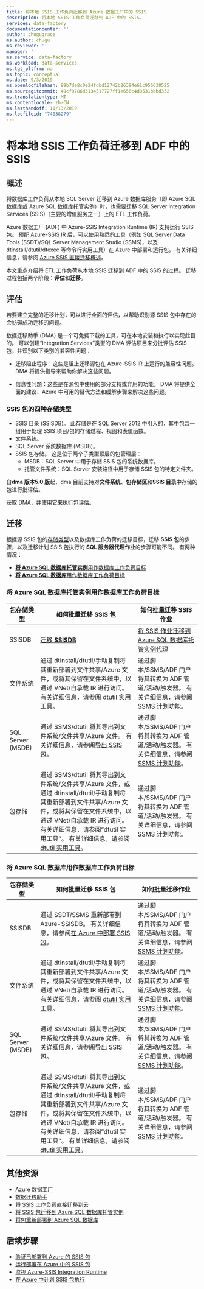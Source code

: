 ```yaml
---
title: 将本地 SSIS 工作负荷迁移到 Azure 数据工厂中的 SSIS
description: 将本地 SSIS 工作负荷迁移到 ADF 中的 SSIS。
services: data-factory
documentationcenter: ''
author: chugugrace
ms.author: chugu
ms.reviewer: ''
manager: ''
ms.service: data-factory
ms.workload: data-services
ms.tgt_pltfrm: na
ms.topic: conceptual
ms.date: 9/3/2019
ms.openlocfilehash: 99b7de8c0e24fdbd12742b26394e61c956638525
ms.sourcegitcommit: 49cf9786d3134517727ff1e656c4d8531bbbd332
ms.translationtype: MT
ms.contentlocale: zh-CN
ms.lasthandoff: 11/13/2019
ms.locfileid: "74038279"
---
```

# <a name="migrate-on-premises-ssis-workloads-to-ssis-in-adf"></a>将本地 SSIS 工作负荷迁移到 ADF 中的 SSIS

## <a name="overview"></a>概述

将数据库工作负荷从本地 SQL Server 迁移到 Azure 数据库服务（即 Azure SQL 数据库或 Azure SQL 数据库托管实例）时，也需要迁移 SQL Server Integration Services (SSIS)（主要的增值服务之一）上的 ETL 工作负荷。

Azure 数据工厂 (ADF) 中 Azure-SSIS Integration Runtime (IR) 支持运行 SSIS 包。 预配 Azure-SSIS IR 后，可以使用熟悉的工具（例如 SQL Server Data Tools (SSDT)/SQL Server Management Studio (SSMS)，以及 dtinstall/dtutil/dtexec 等命令行实用工具）在 Azure 中部署和运行包。 有关详细信息，请参阅 [Azure SSIS 直接迁移概述](https://docs.microsoft.com/sql/integration-services/lift-shift/ssis-azure-lift-shift-ssis-packages-overview)。

本文重点介绍将 ETL 工作负荷从本地 SSIS 迁移到 ADF 中的 SSIS 的过程。 迁移过程包括两个阶段：**评估**和**迁移**。

## <a name="assessment"></a>评估

若要建立完整的迁移计划，可以进行全面的评估，以帮助识别源 SSIS 包中存在的会妨碍成功迁移的问题。

数据迁移助手 (DMA) 是一个可免费下载的工具，可在本地安装和执行以实现此目的。 可以创建“Integration Services”类型的 DMA 评估项目来分批评估 SSIS 包，并识别以下类别的兼容性问题：

- 迁移阻止程序：这些是阻止迁移源包在 Azure-SSIS IR 上运行的兼容性问题。 DMA 将提供指导来帮助你解决这些问题。

- 信息性问题：这些是在源包中使用的部分支持或弃用的功能。 DMA 将提供全面的建议、Azure 中可用的替代方法和缓解步骤来解决这些问题。

### <a name="four-storage-types-for-ssis-packages"></a>SSIS 包的四种存储类型

- SSIS 目录 (SSISDB)。 此存储是在 SQL Server 2012 中引入的，其中包含一组用于处理 SSIS 项目/包的存储过程、视图和表值函数。
- 文件系统。
- SQL Server 系统数据库 (MSDB)。
- SSIS 包存储。 这是位于两个子类型顶层的包管理层：
  - MSDB：SQL Server 中用于存储 SSIS 包的系统数据库。
  - 托管文件系统：SQL Server 安装路径中用于存储 SSIS 包的特定文件夹。

自**dma 版本5.0 版**起，dma 目前支持对**文件系统**、**包存储区**和**SSIS 目录**中存储的包进行批评估。

获取 [DMA](https://docs.microsoft.com/sql/dma/dma-overview)，并[使用它来执行包评估](https://docs.microsoft.com/sql/dma/dma-assess-ssis)。

## <a name="migration"></a>迁移

根据源 SSIS 包的[存储类型](#four-storage-types-for-ssis-packages)以及数据库工作负荷的迁移目标，迁移 **SSIS 包**的步骤，以及迁移计划 SSIS 包执行的 **SQL 服务器代理作业**的步骤可能不同。 有两种情况：

- [**将 Azure SQL 数据库托管实例**用作数据库工作负荷目标](#azure-sql-database-managed-instance-as-database-workload-destination)
- [**将 Azure SQL 数据库**用作数据库工作负荷目标](#azure-sql-database-as-database-workload-destination)

### <a name="azure-sql-database-managed-instance-as-database-workload-destination"></a>将 **Azure SQL 数据库托管实例**用作数据库工作负荷目标

| **包存储类型** |如何批量迁移 SSIS 包|如何批量迁移 SSIS 作业|
|-|-|-|
|SSISDB|[迁移 **SSISDB**](scenario-ssis-migration-ssisdb-mi.md)|[将 SSIS 作业迁移到 Azure SQL 数据库托管实例代理](scenario-ssis-migration-ssisdb-mi.md#ssis-jobs-to-azure-sql-database-managed-instance-agent)|
|文件系统|通过 dtinstall/dtutil/手动复制将其重新部署到文件共享/Azure 文件，或将其保留在文件系统中，以通过 VNet/自承载 IR 进行访问。 有关详细信息，请参阅 [dtutil 实用工具](https://docs.microsoft.com/sql/integration-services/dtutil-utility)。|通过脚本/SSMS/ADF 门户将其转换为 ADF 管道/活动/触发器。 有关详细信息，请参阅 [SSMS 计划功能](https://docs.microsoft.com/sql/integration-services/lift-shift/ssis-azure-schedule-packages-ssms)。|
|SQL Server (MSDB)|通过 SSMS/dtutil 将其导出到文件系统/文件共享/Azure 文件。 有关详细信息，请参阅[导出 SSIS 包](https://docs.microsoft.com/sql/integration-services/import-and-export-packages-ssis-service)。|通过脚本/SSMS/ADF 门户将其转换为 ADF 管道/活动/触发器。 有关详细信息，请参阅 [SSMS 计划功能](https://docs.microsoft.com/sql/integration-services/lift-shift/ssis-azure-schedule-packages-ssms)。|
|包存储|通过 SSMS/dtutil 将其导出到文件系统/文件共享/Azure 文件，或通过 dtinstall/dtutil/手动复制将其重新部署到文件共享/Azure 文件，或将其保留在文件系统中，以通过 VNet/自承载 IR 进行访问。 有关详细信息，请参阅“dtutil 实用工具”。 有关详细信息，请参阅 [dtutil 实用工具](https://docs.microsoft.com/sql/integration-services/dtutil-utility)。|通过脚本/SSMS/ADF 门户将其转换为 ADF 管道/活动/触发器。 有关详细信息，请参阅 [SSMS 计划功能](https://docs.microsoft.com/sql/integration-services/lift-shift/ssis-azure-schedule-packages-ssms)。|

### <a name="azure-sql-database-as-database-workload-destination"></a>将 **Azure SQL 数据库**用作数据库工作负荷目标

| **包存储类型** |如何批量迁移 SSIS 包|如何批量迁移作业|
|-|-|-|
|SSISDB|通过 SSDT/SSMS 重新部署到 Azure-SSISDB。 有关详细信息，请参阅[在 Azure 中部署 SSIS 包](https://docs.microsoft.com/sql/integration-services/lift-shift/ssis-azure-deploy-run-monitor-tutorial)。|通过脚本/SSMS/ADF 门户将其转换为 ADF 管道/活动/触发器。 有关详细信息，请参阅 [SSMS 计划功能](https://docs.microsoft.com/sql/integration-services/lift-shift/ssis-azure-schedule-packages-ssms)。|
|文件系统|通过 dtinstall/dtutil/手动复制将其重新部署到文件共享/Azure 文件，或将其保留在文件系统中，以通过 VNet/自承载 IR 进行访问。 有关详细信息，请参阅 [dtutil 实用工具](https://docs.microsoft.com/sql/integration-services/dtutil-utility)。|通过脚本/SSMS/ADF 门户将其转换为 ADF 管道/活动/触发器。 有关详细信息，请参阅 [SSMS 计划功能](https://docs.microsoft.com/sql/integration-services/lift-shift/ssis-azure-schedule-packages-ssms)。|
|SQL Server (MSDB)|通过 SSMS/dtutil 将其导出到文件系统/文件共享/Azure 文件。 有关详细信息，请参阅[导出 SSIS 包](https://docs.microsoft.com/sql/integration-services/import-and-export-packages-ssis-service)。|通过脚本/SSMS/ADF 门户将其转换为 ADF 管道/活动/触发器。 有关详细信息，请参阅 [SSMS 计划功能](https://docs.microsoft.com/sql/integration-services/lift-shift/ssis-azure-schedule-packages-ssms)。|
|包存储|通过 SSMS/dtutil 将其导出到文件系统/文件共享/Azure 文件，或通过 dtinstall/dtutil/手动复制将其重新部署到文件共享/Azure 文件，或将其保留在文件系统中，以通过 VNet/自承载 IR 进行访问。 有关详细信息，请参阅“dtutil 实用工具”。 有关详细信息，请参阅 [dtutil 实用工具](https://docs.microsoft.com/sql/integration-services/dtutil-utility)。|通过脚本/SSMS/ADF 门户将其转换为 ADF 管道/活动/触发器。 有关详细信息，请参阅 [SSMS 计划功能](https://docs.microsoft.com/sql/integration-services/lift-shift/ssis-azure-schedule-packages-ssms)。|

## <a name="additional-resources"></a>其他资源

- [Azure 数据工厂](https://docs.microsoft.com/azure/data-factory/introduction)
- [数据迁移助手](https://docs.microsoft.com/sql/dma/dma-overview)
- [将 SSIS 工作负荷直接迁移到云](https://docs.microsoft.com/sql/integration-services/lift-shift/ssis-azure-lift-shift-ssis-packages-overview?view=sql-server-2017)
- [将 SSIS 包迁移到 Azure SQL 数据库托管实例](https://docs.microsoft.com/azure/dms/how-to-migrate-ssis-packages-managed-instance)
- [将包重新部署到 Azure SQL 数据库](https://docs.microsoft.com/azure/dms/how-to-migrate-ssis-packages)

## <a name="next-steps"></a>后续步骤

- [验证已部署到 Azure 的 SSIS 包](https://docs.microsoft.com/sql/integration-services/lift-shift/ssis-azure-validate-packages)
- [运行部署在 Azure 中的 SSIS 包](https://docs.microsoft.com/sql/integration-services/lift-shift/ssis-azure-run-packages)
- [监视 Azure-SSIS Integration Runtime](https://docs.microsoft.com/azure/data-factory/monitor-integration-runtime#azure-ssis-integration-runtime)
- [在 Azure 中计划 SSIS 包执行](https://docs.microsoft.com/sql/integration-services/lift-shift/ssis-azure-schedule-packages)

